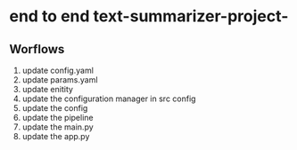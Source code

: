 # end to end text-summarizer-project-

## Worflows

1. update config.yaml
2. update params.yaml
3. update enitity
4. update the configuration manager in src config 
5. update the config 
6. update the pipeline 
7.  update the main.py
8. update the app.py 